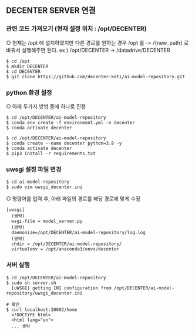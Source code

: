 ## DECENTER SERVER 연결


### 관련 코드 가져오기 (현재 설정 위치 : /opt/DECENTER)
○ 현재는 /opt 에 설치하였지만 다른 경로를 원하는 경우 /opt 를 -> /{new_path} 로 바꿔서 실행해주면 된다. ex ) /opt/DECENTER -> /datadrive/DECENTER

```
$ cd /opt
$ mkdir DECENTER
$ cd DECENTER
$ git clone https://github.com/decenter-keti/ai-model-repository.git
```


### python 환경 설정

○ 아래 두가지 방법 중에 하나로 진행

```
$ cd /opt/DECENTER/ai-model-repository
$ conda env create -f environment.yml -n decenter
$ conda activate decenter
```

```
$ cd /opt/DECENTER/ai-model-repository
$ conda create --name decenter python=3.8 -y
$ conda activate decenter
$ pip3 install -r requirements.txt
```


### uwsgi 설정 파일 변경

```
$ cd ai-model-repository
$ sudo vim uwsgi_decenter.ini
```

○ 명령어를 입력 후, 아래 파일의 경로를 해당 경로에 맞게 수정
```
[uwsgi]
  (생략)
  wsgi-file = model_server.py
  (생략)
  daemonize=/opt/DECENTER/ai-model-repository/log.log
  (생략)
  chdir = /opt/DECENTER/ai-model-repository/
  virtualenv = /opt/anaconda3/envs/decenter
```


### 서버 실행

```
$ cd /opt/DECENTER/ai-model-repository
$ sudo sh server.sh
  [uWSGI] getting INI configuration from /opt/DECENTER/ai-model-repository/uwsgi_decenter.ini
  
# 확인
$ curl localhost:20002/home
  <!DOCTYPE html>
  <html lang="en">
  ... 생략
```
